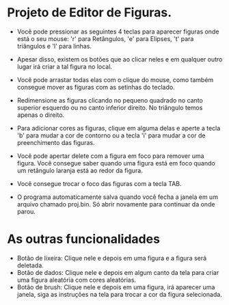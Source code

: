 # Projeto de Editor de Figuras.

- Você pode pressionar as seguintes 4 teclas para aparecer figuras onde está o seu mouse:
'r' para Retângulos, 'e' para Elipses, 't' para triângulos e 'l' para linhas.

- Apesar disso, existem os botões que ao clicar neles e em qualquer outro lugar irá criar a tal figura no local.

- Você pode arrastar todas elas com o clique do mouse, como também consegue mover as figuras com as setinhas do teclado.

- Redimensione as figuras clicando no pequeno quadrado no canto superior esquerdo ou no canto inferior direito. No triângulo temos apenas o direito.

- Para adicionar cores as figuras, clique em alguma delas e aperte a tecla 'b' para mudar a cor de contorno ou a tecla 'i' para mudar a cor de preenchimento das figuras.

- Você pode apertar delete com a figura em foco para remover uma figura.  Você consegue saber quando uma figura está em foco quando um retângulo laranja está ao redor da figura.

- Você consegue trocar o foco das figuras com a tecla TAB.

- O programa automaticamente salva quando você fecha a janela em um arquivo chamado proj.bin. Só abrir novamente para continuar da onde parou.

# As outras funcionalidades

- Botão de lixeira: Clique nele e depois em uma figura e a figura será deletada.
- Botão de dados: Clique nele e depois em algum canto da tela para criar uma figura aleatória com cores aleatórias.
- Botão de brush: Clique nele e depois em uma figura, irá aparecer uma janela, siga as instruções na tela para trocar a cor da figura selecionada.

